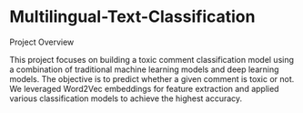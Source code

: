 # Multilingual-Text-Classification

Project Overview

This project focuses on building a toxic comment classification model using a combination of traditional machine learning models and deep learning models. The objective is to predict whether a given comment is toxic or not. We leveraged Word2Vec embeddings for feature extraction and applied various classification models to achieve the highest accuracy.
